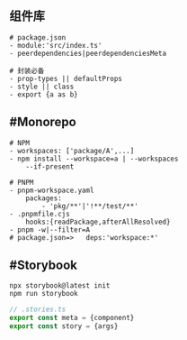## 组件库

```shell
# package.json
- module:'src/index.ts'
- peerdependencies|peerdependenciesMeta
```

```shell
# 封装必备
- prop-types || defaultProps
- style || class
- export {a as b}
```

## #Monorepo

```shell
# NPM
- workspaces: ['package/A',...]
- npm install --workspace=a | --workspaces
	--if-present
```

```shell
# PNPM
- pnpm-workspace.yaml
	packages:
		- 'pkg/**'|'!**/test/**'
- .pnpmfile.cjs
	hooks:{readPackage,afterAllResolved}
- pnpm -w|--filter=A
# package.json=>   deps:'workspace:*'
```

## #Storybook

```shell
npx storybook@latest init
npm run storybook
```
```typescript
// .stories.ts
export const meta = {component}
export const story = {args} 
```

